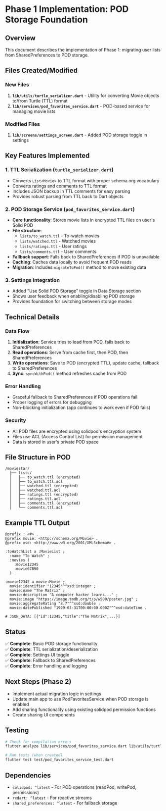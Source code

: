 # Phase 1 Implementation: POD Storage Foundation

## Overview
This document describes the implementation of Phase 1: migrating user lists from SharedPreferences to POD storage.

## Files Created/Modified

### New Files
1. **`lib/utils/turtle_serializer.dart`** - Utility for converting Movie objects to/from Turtle (TTL) format
2. **`lib/services/pod_favorites_service.dart`** - POD-based service for managing movie lists

### Modified Files  
1. **`lib/screens/settings_screen.dart`** - Added POD storage toggle in settings

## Key Features Implemented

### 1. TTL Serialization (`turtle_serializer.dart`)
- Converts `List<Movie>` to TTL format with proper schema.org vocabulary
- Converts ratings and comments to TTL format
- Includes JSON backup in TTL comments for easy parsing
- Provides robust parsing from TTL back to Dart objects

### 2. POD Storage Service (`pod_favorites_service.dart`)
- **Core functionality**: Stores movie lists in encrypted TTL files on user's Solid POD
- **File structure**:
  - `lists/to_watch.ttl` - To-watch movies
  - `lists/watched.ttl` - Watched movies  
  - `lists/ratings.ttl` - User ratings
  - `lists/comments.ttl` - User comments
- **Fallback support**: Falls back to SharedPreferences if POD is unavailable
- **Caching**: Caches data locally to avoid frequent POD reads
- **Migration**: Includes `migrateToPod()` method to move existing data

### 3. Settings Integration
- Added "Use Solid POD Storage" toggle in Data Storage section
- Shows user feedback when enabling/disabling POD storage
- Provides foundation for switching between storage modes

## Technical Details

### Data Flow
1. **Initialization**: Service tries to load from POD, falls back to SharedPreferences
2. **Read operations**: Serve from cache first, then POD, then SharedPreferences
3. **Write operations**: Save to POD (encrypted TTL), update cache, fallback to SharedPreferences
4. **Sync**: `syncWithPod()` method refreshes cache from POD

### Error Handling
- Graceful fallback to SharedPreferences if POD operations fail
- Proper logging of errors for debugging
- Non-blocking initialization (app continues to work even if POD fails)

### Security
- All POD files are encrypted using solidpod's encryption system
- Files use ACL (Access Control List) for permission management
- Data is stored in user's private POD space

## File Structure in POD
```
/moviestar/
  ├── lists/
  │   ├── to_watch.ttl (encrypted)
  │   ├── to_watch.ttl.acl
  │   ├── watched.ttl (encrypted)  
  │   ├── watched.ttl.acl
  │   ├── ratings.ttl (encrypted)
  │   ├── ratings.ttl.acl
  │   ├── comments.ttl (encrypted)
  │   └── comments.ttl.acl
```

## Example TTL Output
```turtle
@prefix : <#> .
@prefix movie: <http://schema.org/Movie> .
@prefix xsd: <http://www.w3.org/2001/XMLSchema#> .

:toWatchList a :MovieList ;
  :name "To Watch" ;
  :movies (
    :movie12345
    :movie67890
  ) .

:movie12345 a movie:Movie ;
  movie:identifier "12345"^^xsd:integer ;
  movie:name "The Matrix" ;
  movie:description "A computer hacker learns..." ;
  movie:image "https://image.tmdb.org/t/p/w500/poster.jpg" ;
  movie:aggregateRating "8.7"^^xsd:double ;
  movie:datePublished "1999-03-31T00:00:00.000Z"^^xsd:dateTime .

# JSON_DATA: [{"id":12345,"title":"The Matrix",...}]
```

## Status
✅ **Complete**: Basic POD storage functionality  
✅ **Complete**: TTL serialization/deserialization  
✅ **Complete**: Settings UI toggle  
✅ **Complete**: Fallback to SharedPreferences  
✅ **Complete**: Error handling and logging  

## Next Steps (Phase 2)
- Implement actual migration logic in settings  
- Update main app to use PodFavoritesService when POD storage is enabled
- Add sharing functionality using existing solidpod permission functions
- Create sharing UI components

## Testing
```bash
# Check for compilation errors
flutter analyze lib/services/pod_favorites_service.dart lib/utils/turtle_serializer.dart

# Run tests (when created)
flutter test test/pod_favorites_service_test.dart
```

## Dependencies
- `solidpod: ^latest` - For POD operations (readPod, writePod, permissions)
- `rxdart: ^latest` - For reactive streams  
- `shared_preferences: ^latest` - For fallback storage 